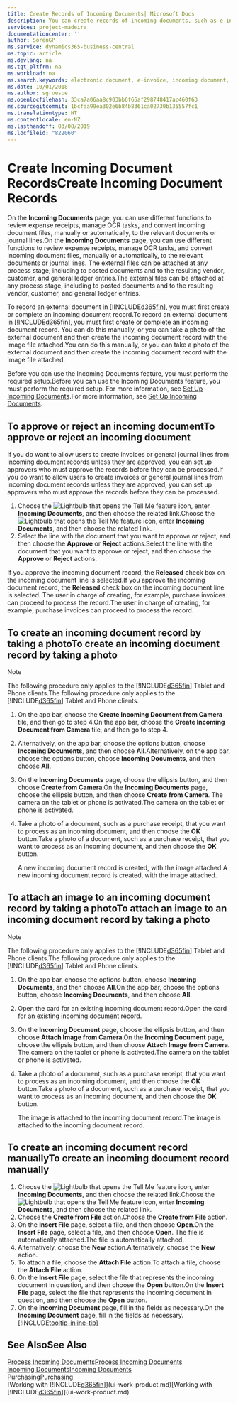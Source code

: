 ```yaml
---
title: Create Records of Incoming Documents| Microsoft Docs
description: You can create records of incoming documents, such as e-invoices, and manage OCR tasks, eCommerce, and document exchange.
services: project-madeira
documentationcenter: ''
author: SorenGP
ms.service: dynamics365-business-central
ms.topic: article
ms.devlang: na
ms.tgt_pltfrm: na
ms.workload: na
ms.search.keywords: electronic document, e-invoice, incoming document, OCR, ecommerce, document exchange, import invoice
ms.date: 10/01/2018
ms.author: sgroespe
ms.openlocfilehash: 33ca7a06aa8c903bb6f65af298748417ac460f63
ms.sourcegitcommit: 1bcfaa99ea302e6b84b8361ca02730b135557fc1
ms.translationtype: HT
ms.contentlocale: en-NZ
ms.lasthandoff: 03/08/2019
ms.locfileid: "822060"
---
```

# <a name="create-incoming-document-records"></a><span data-ttu-id="e4d8c-103">Create Incoming Document Records</span><span class="sxs-lookup"><span data-stu-id="e4d8c-103">Create Incoming Document Records</span></span>
<span data-ttu-id="e4d8c-104">On the **Incoming Documents** page, you can use different functions to review expense receipts, manage OCR tasks, and convert incoming document files, manually or automatically, to the relevant documents or journal lines.</span><span class="sxs-lookup"><span data-stu-id="e4d8c-104">On the **Incoming Documents** page, you can use different functions to review expense receipts, manage OCR tasks, and convert incoming document files, manually or automatically, to the relevant documents or journal lines.</span></span> <span data-ttu-id="e4d8c-105">The external files can be attached at any process stage, including to posted documents and to the resulting vendor, customer, and general ledger entries.</span><span class="sxs-lookup"><span data-stu-id="e4d8c-105">The external files can be attached at any process stage, including to posted documents and to the resulting vendor, customer, and general ledger entries.</span></span>

<span data-ttu-id="e4d8c-106">To record an external document in [!INCLUDE[d365fin](includes/d365fin_md.md)], you must first create or complete an incoming document record.</span><span class="sxs-lookup"><span data-stu-id="e4d8c-106">To record an external document in [!INCLUDE[d365fin](includes/d365fin_md.md)], you must first create or complete an incoming document record.</span></span> <span data-ttu-id="e4d8c-107">You can do this manually, or you can take a photo of the external document and then create the incoming document record with the image file attached.</span><span class="sxs-lookup"><span data-stu-id="e4d8c-107">You can do this manually, or you can take a photo of the external document and then create the incoming document record with the image file attached.</span></span>

<span data-ttu-id="e4d8c-108">Before you can use the Incoming Documents feature, you must perform the required setup.</span><span class="sxs-lookup"><span data-stu-id="e4d8c-108">Before you can use the Incoming Documents feature, you must perform the required setup.</span></span> <span data-ttu-id="e4d8c-109">For more information, see [Set Up Incoming Documents](across-how-setup-income-documents.md).</span><span class="sxs-lookup"><span data-stu-id="e4d8c-109">For more information, see [Set Up Incoming Documents](across-how-setup-income-documents.md).</span></span>

## <a name="to-approve-or-reject-an-incoming-document"></a><span data-ttu-id="e4d8c-110">To approve or reject an incoming document</span><span class="sxs-lookup"><span data-stu-id="e4d8c-110">To approve or reject an incoming document</span></span>
<span data-ttu-id="e4d8c-111">If you do want to allow users to create invoices or general journal lines from incoming document records unless they are approved, you can set up approvers who must approve the records before they can be processed.</span><span class="sxs-lookup"><span data-stu-id="e4d8c-111">If you do want to allow users to create invoices or general journal lines from incoming document records unless they are approved, you can set up approvers who must approve the records before they can be processed.</span></span>

1. <span data-ttu-id="e4d8c-112">Choose the ![Lightbulb that opens the Tell Me feature](media/ui-search/search_small.png "Tell me what you want to do") icon, enter **Incoming Documents**, and then choose the related link.</span><span class="sxs-lookup"><span data-stu-id="e4d8c-112">Choose the ![Lightbulb that opens the Tell Me feature](media/ui-search/search_small.png "Tell me what you want to do") icon, enter **Incoming Documents**, and then choose the related link.</span></span>
2. <span data-ttu-id="e4d8c-113">Select the line with the document that you want to approve or reject, and then choose the **Approve** or **Reject** actions.</span><span class="sxs-lookup"><span data-stu-id="e4d8c-113">Select the line with the document that you want to approve or reject, and then choose the **Approve** or **Reject** actions.</span></span>

<span data-ttu-id="e4d8c-114">If you approve the incoming document record, the **Released** check box on the incoming document line is selected.</span><span class="sxs-lookup"><span data-stu-id="e4d8c-114">If you approve the incoming document record, the **Released** check box on the incoming document line is selected.</span></span> <span data-ttu-id="e4d8c-115">The user in charge of creating, for example, purchase invoices can proceed to process the record.</span><span class="sxs-lookup"><span data-stu-id="e4d8c-115">The user in charge of creating, for example, purchase invoices can proceed to process the record.</span></span>

## <a name="to-create-an-incoming-document-record-by-taking-a-photo"></a><span data-ttu-id="e4d8c-116">To create an incoming document record by taking a photo</span><span class="sxs-lookup"><span data-stu-id="e4d8c-116">To create an incoming document record by taking a photo</span></span>
> [!NOTE]  
>   <span data-ttu-id="e4d8c-117">The following procedure only applies to the [!INCLUDE[d365fin](includes/d365fin_md.md)] Tablet and Phone clients.</span><span class="sxs-lookup"><span data-stu-id="e4d8c-117">The following procedure only applies to the [!INCLUDE[d365fin](includes/d365fin_md.md)] Tablet and Phone clients.</span></span>

1. <span data-ttu-id="e4d8c-118">On the app bar, choose the **Create Incoming Document from Camera** tile, and then go to step 4.</span><span class="sxs-lookup"><span data-stu-id="e4d8c-118">On the app bar, choose the **Create Incoming Document from Camera** tile, and then go to step 4.</span></span>
2. <span data-ttu-id="e4d8c-119">Alternatively, on the app bar, choose the options button, choose **Incoming Documents**, and then choose **All**.</span><span class="sxs-lookup"><span data-stu-id="e4d8c-119">Alternatively, on the app bar, choose the options button, choose **Incoming Documents**, and then choose **All**.</span></span>
3. <span data-ttu-id="e4d8c-120">On the **Incoming Documents** page, choose the ellipsis button, and then choose **Create from Camera**.</span><span class="sxs-lookup"><span data-stu-id="e4d8c-120">On the **Incoming Documents** page, choose the ellipsis button, and then choose **Create from Camera**.</span></span> <span data-ttu-id="e4d8c-121">The camera on the tablet or phone is activated.</span><span class="sxs-lookup"><span data-stu-id="e4d8c-121">The camera on the tablet or phone is activated.</span></span>
4. <span data-ttu-id="e4d8c-122">Take a photo of a document, such as a purchase receipt, that you want to process as an incoming document, and then choose the **OK** button.</span><span class="sxs-lookup"><span data-stu-id="e4d8c-122">Take a photo of a document, such as a purchase receipt, that you want to process as an incoming document, and then choose the **OK** button.</span></span>

    <span data-ttu-id="e4d8c-123">A new incoming document record is created, with the image attached.</span><span class="sxs-lookup"><span data-stu-id="e4d8c-123">A new incoming document record is created, with the image attached.</span></span>

## <a name="to-attach-an-image-to-an-incoming-document-record-by-taking-a-photo"></a><span data-ttu-id="e4d8c-124">To attach an image to an incoming document record by taking a photo</span><span class="sxs-lookup"><span data-stu-id="e4d8c-124">To attach an image to an incoming document record by taking a photo</span></span>
> [!NOTE]  
>   <span data-ttu-id="e4d8c-125">The following procedure only applies to the [!INCLUDE[d365fin](includes/d365fin_md.md)] Tablet and Phone clients.</span><span class="sxs-lookup"><span data-stu-id="e4d8c-125">The following procedure only applies to the [!INCLUDE[d365fin](includes/d365fin_md.md)] Tablet and Phone clients.</span></span>

1. <span data-ttu-id="e4d8c-126">On the app bar, choose the options button, choose **Incoming Documents**, and then choose **All**.</span><span class="sxs-lookup"><span data-stu-id="e4d8c-126">On the app bar, choose the options button, choose **Incoming Documents**, and then choose **All**.</span></span>
2. <span data-ttu-id="e4d8c-127">Open the card for an existing incoming document record.</span><span class="sxs-lookup"><span data-stu-id="e4d8c-127">Open the card for an existing incoming document record.</span></span>
3. <span data-ttu-id="e4d8c-128">On the **Incoming Document** page, choose the ellipsis button, and then choose **Attach Image from Camera**.</span><span class="sxs-lookup"><span data-stu-id="e4d8c-128">On the **Incoming Document** page, choose the ellipsis button, and then choose **Attach Image from Camera**.</span></span> <span data-ttu-id="e4d8c-129">The camera on the tablet or phone is activated.</span><span class="sxs-lookup"><span data-stu-id="e4d8c-129">The camera on the tablet or phone is activated.</span></span>
4. <span data-ttu-id="e4d8c-130">Take a photo of a document, such as a purchase receipt, that you want to process as an incoming document, and then choose the **OK** button.</span><span class="sxs-lookup"><span data-stu-id="e4d8c-130">Take a photo of a document, such as a purchase receipt, that you want to process as an incoming document, and then choose the **OK** button.</span></span>

    <span data-ttu-id="e4d8c-131">The image is attached to the incoming document record.</span><span class="sxs-lookup"><span data-stu-id="e4d8c-131">The image is attached to the incoming document record.</span></span>

## <a name="to-create-an-incoming-document-record-manually"></a><span data-ttu-id="e4d8c-132">To create an incoming document record manually</span><span class="sxs-lookup"><span data-stu-id="e4d8c-132">To create an incoming document record manually</span></span>
1. <span data-ttu-id="e4d8c-133">Choose the ![Lightbulb that opens the Tell Me feature](media/ui-search/search_small.png "Tell me what you want to do") icon, enter **Incoming Documents**, and then choose the related link.</span><span class="sxs-lookup"><span data-stu-id="e4d8c-133">Choose the ![Lightbulb that opens the Tell Me feature](media/ui-search/search_small.png "Tell me what you want to do") icon, enter **Incoming Documents**, and then choose the related link.</span></span>
2. <span data-ttu-id="e4d8c-134">Choose the **Create from File** action.</span><span class="sxs-lookup"><span data-stu-id="e4d8c-134">Choose the **Create from File** action.</span></span>  
3. <span data-ttu-id="e4d8c-135">On the **Insert File** page, select a file, and then choose **Open**.</span><span class="sxs-lookup"><span data-stu-id="e4d8c-135">On the **Insert File** page, select a file, and then choose **Open**.</span></span> <span data-ttu-id="e4d8c-136">The file is automatically attached.</span><span class="sxs-lookup"><span data-stu-id="e4d8c-136">The file is automatically attached.</span></span>
4. <span data-ttu-id="e4d8c-137">Alternatively, choose the **New** action.</span><span class="sxs-lookup"><span data-stu-id="e4d8c-137">Alternatively, choose the **New** action.</span></span>
5. <span data-ttu-id="e4d8c-138">To attach a file, choose the **Attach File** action.</span><span class="sxs-lookup"><span data-stu-id="e4d8c-138">To attach a file, choose the **Attach File** action.</span></span>
6. <span data-ttu-id="e4d8c-139">On the **Insert File** page, select the file that represents the incoming document in question, and then choose the **Open** button.</span><span class="sxs-lookup"><span data-stu-id="e4d8c-139">On the **Insert File** page, select the file that represents the incoming document in question, and then choose the **Open** button.</span></span>
7. <span data-ttu-id="e4d8c-140">On the **Incoming Document** page, fill in the fields as necessary.</span><span class="sxs-lookup"><span data-stu-id="e4d8c-140">On the **Incoming Document** page, fill in the fields as necessary.</span></span> [!INCLUDE[tooltip-inline-tip](includes/tooltip-inline-tip_md.md)]

## <a name="see-also"></a><span data-ttu-id="e4d8c-141">See Also</span><span class="sxs-lookup"><span data-stu-id="e4d8c-141">See Also</span></span>
[<span data-ttu-id="e4d8c-142">Process Incoming Documents</span><span class="sxs-lookup"><span data-stu-id="e4d8c-142">Process Incoming Documents</span></span>](across-process-income-documents.md)  
[<span data-ttu-id="e4d8c-143">Incoming Documents</span><span class="sxs-lookup"><span data-stu-id="e4d8c-143">Incoming Documents</span></span>](across-income-documents.md)  
[<span data-ttu-id="e4d8c-144">Purchasing</span><span class="sxs-lookup"><span data-stu-id="e4d8c-144">Purchasing</span></span>](purchasing-manage-purchasing.md)  
<span data-ttu-id="e4d8c-145">[Working with [!INCLUDE[d365fin](includes/d365fin_md.md)]](ui-work-product.md)</span><span class="sxs-lookup"><span data-stu-id="e4d8c-145">[Working with [!INCLUDE[d365fin](includes/d365fin_md.md)]](ui-work-product.md)</span></span>
